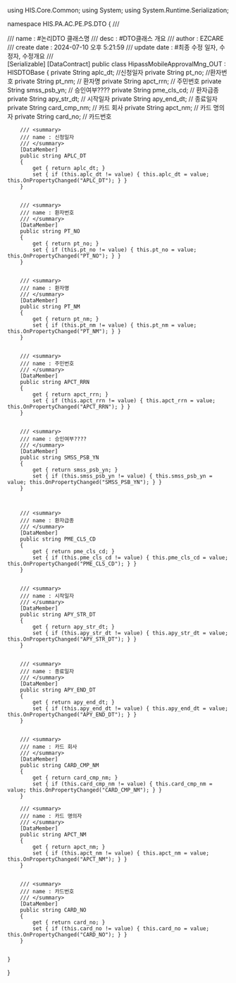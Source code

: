 using HIS.Core.Common;
using System;
using System.Runtime.Serialization;

namespace HIS.PA.AC.PE.PS.DTO
{
    /// <summary>
    /// name        : #논리DTO 클래스명
    /// desc        : #DTO클래스 개요 
    /// author      : EZCARE 
    /// create date : 2024-07-10 오후 5:21:59
    /// update date : #최종 수정 일자, 수정자, 수정개요 
    /// </summary>
    [Serializable]
    [DataContract]
    public class HipassMobileApprovalMng_OUT : HISDTOBase
    {
        private String aplc_dt;     //신청일자
        private String pt_no;       //환자번호
        private String pt_nm;       // 환자명 
        private String apct_rrn;    // 주민번호 
        private String smss_psb_yn; // 승인여부???? 
        private String pme_cls_cd;  // 환자급종 
        private String apy_str_dt;  // 시작일자 
        private String apy_end_dt;  // 종료일자 
        private String card_cmp_nm; // 카드 회사 
        private String apct_nm;     // 카드 명의자 
        private String card_no;     // 카드번호 


        /// <summary>
        /// name : 신청일자
        /// </summary>
        [DataMember]
        public string APLC_DT
        {
            get { return aplc_dt; }
            set { if (this.aplc_dt != value) { this.aplc_dt = value; this.OnPropertyChanged("APLC_DT"); } }
        }


        /// <summary>
        /// name : 환자번호
        /// </summary>
        [DataMember]
        public string PT_NO
        {
            get { return pt_no; }
            set { if (this.pt_no != value) { this.pt_no = value; this.OnPropertyChanged("PT_NO"); } }
        }


        /// <summary>
        /// name : 환자명
        /// </summary>
        [DataMember]
        public string PT_NM
        {
            get { return pt_nm; }
            set { if (this.pt_nm != value) { this.pt_nm = value; this.OnPropertyChanged("PT_NM"); } }
        }


        /// <summary>
        /// name : 주민번호
        /// </summary>
        [DataMember]
        public string APCT_RRN
        {
            get { return apct_rrn; }
            set { if (this.apct_rrn != value) { this.apct_rrn = value; this.OnPropertyChanged("APCT_RRN"); } }
        }


        /// <summary>
        /// name : 승인여부????
        /// </summary>
        [DataMember]
        public string SMSS_PSB_YN
        {
            get { return smss_psb_yn; }
            set { if (this.smss_psb_yn != value) { this.smss_psb_yn = value; this.OnPropertyChanged("SMSS_PSB_YN"); } }
        }



        /// <summary>
        /// name : 환자급종
        /// </summary>
        [DataMember]
        public string PME_CLS_CD
        {
            get { return pme_cls_cd; }
            set { if (this.pme_cls_cd != value) { this.pme_cls_cd = value; this.OnPropertyChanged("PME_CLS_CD"); } }
        }


        /// <summary>
        /// name : 시작일자
        /// </summary>
        [DataMember]
        public string APY_STR_DT
        {
            get { return apy_str_dt; }
            set { if (this.apy_str_dt != value) { this.apy_str_dt = value; this.OnPropertyChanged("APY_STR_DT"); } }
        }


        /// <summary>
        /// name : 종료일자
        /// </summary>
        [DataMember]
        public string APY_END_DT
        {
            get { return apy_end_dt; }
            set { if (this.apy_end_dt != value) { this.apy_end_dt = value; this.OnPropertyChanged("APY_END_DT"); } }
        }


        /// <summary>
        /// name : 카드 회사
        /// </summary>
        [DataMember]
        public string CARD_CMP_NM
        {
            get { return card_cmp_nm; }
            set { if (this.card_cmp_nm != value) { this.card_cmp_nm = value; this.OnPropertyChanged("CARD_CMP_NM"); } }
        }

        /// <summary>
        /// name : 카드 명의자
        /// </summary>
        [DataMember]
        public string APCT_NM
        {
            get { return apct_nm; }
            set { if (this.apct_nm != value) { this.apct_nm = value; this.OnPropertyChanged("APCT_NM"); } }
        }


        /// <summary>
        /// name : 카드번호
        /// </summary>
        [DataMember]
        public string CARD_NO
        {
            get { return card_no; }
            set { if (this.card_no != value) { this.card_no = value; this.OnPropertyChanged("CARD_NO"); } }
        }


    }

}
